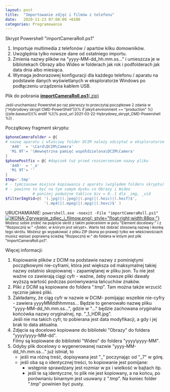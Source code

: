 ```yaml
---
layout: post
title:  "Importowanie zdjęć i filmów z telefonu"
date:   2020-11-23 07:00:00 +0100
categories: Programowanie
---
```


Skrypt Powershell "importCameraRoll.ps1"


1. Importuje multimedia z telefonów / apartów kilku domowników.
2. Uwzględnia tylko nowsze dane od ostatniego importu.
3. Zmienia nazwy plików na "yyyy-MM-dd_hh.mm.ss..." i umieszcza je w bibliotekach Obrazy albo Wideo w folderach jak rok i podfolderach jak data dnia albo miesiąca.
4. Wymaga jednorazowej konfiguracji dla każdego telefonu / aparatu na podstawie danych wyświetlanych w eksploratorze Windows po podłączeniu urządzenia kablem USB.

Plik do pobrania [**importCameraRoll.ps1**(.zip)]({{site.baseurl}}/assets/files/importCameraRoll.zip "importCameraRoll.zip") 

<small>
Jeśli uruchamiasz Powershel po raz pierwszy to przeczytaj początkowe 2 zdania w 
["Hybrydowy skrypt CMD-PowerShell"]({% if jekyll.environment == "production" %}{{site.baseurl}}{% endif %}{% post_url 2021-03-22-Hybrydowy_skrypt_CMD-Powershell %})
.</small>

Początkowy fragment skryptu:
````powershell
$phoneCameraFolder = @{ 
# nazwę aparatu i właściwy folder DCIM należy odczytać w eksploratorze Windows
  'A40'  = '\Card\DCIM\Camera'
  'Mi 9T'= '\Wewnętrzna pamięć współdzielona\DCIM\Camera'
}
$phonePostfix = @{ #dopisek tuż przed rozszerzeniem nazwy pliku
  'A40'  = '_a'
  'Mi 9T'= ''
}
$tmp='.tmp'
# - tymczasowe miejsce kopiowania z aparatu (względem folderu skryptu) 
# - powinno to być na tym samym dysku co Obrazy i Wideo
            # poniżej podwójne tablice $iv = 0..1 dla _img, _vid
$filterImgVid=@( '(.jpg)|(.jpeg)|(.png)|(.heic)|(.heif)$',
                 '(.mp4)|(.mpeg)|(.mpg)|(.hevc)$' )
````
URUCHAMIANIE: `powershell.exe -noexit -File "importCameraRoll.ps1"`  
[![IKONA-Zgrywanie_zdjec_i_filmow.png]({{site.baseurl}}/assets/img/IKONA-Zgrywanie_zdjec_i_filmow.png "IKONA-Zgrywanie_zdjec_i_filmow.png"){: style="float:right;width:88px;"}]({{site.baseurl}}/assets/files/Zgrywanie_zdjec_i_filmow.zip "Zgrywanie_zdjec_i_filmow.zip ")
<small> Możesz sobie zrobić na pulpicie skrót z takim poleceniem w polu "Element docelowy:" i z "Rozpocznij w:" <_folder, w krórym jest skrypt_>. Warto też dobrać stosowną nazwę i ikonkę tego skrótu. Możesz go wypakować z pliku ZIP (ikona po prawej) tylko we właściwościach musisz wpisać poprawną  ścieżkę "Rozpocznij w:" do foldera w któym jest plik "importCameraRoll.ps1". </small>


Więcej informacji:

1. Kopiowanie plików z DCIM na podstawie nazwy z pominiętymi początkowymi nie-cyframi, 
która jest większa od maksymalnej takiej nazwy ostatnio skopiowanej - zapamiętanej w pliku json.
Tu nie jest ważne co zawierają ciągi cyfr - ważne, żeby nowsze pliki dawały wyższą wartość podczas 
porównywania łańcuchów znaków.
2. Pliki z DCIM są kopiowane do foldera ".tmp". Tam można także wrzucić ręcznie jakieś pliki.
3. Zakładamy, że ciąg cyfr w nazwie w DCIM- pomijając wszelkie nie-cyfry - zawiera yyyyMMddhhmmss...
Będzie to generowało nazwę pliku "yyyy-MM-dd_hh.mm.ss...", gdzie w "..." będzie zachowana 
oryginalna końcówka nazwy oryginalnej, np. "_1_HDR.jpg".  
Jeśli nie ma takich cyfr, to pobierana jest data modyfikacji, a gdy i jej brak to data aktualna.
4. Zdjęcia są docelowo kopiowane do biblioteki "Obrazy" do foldera "yyyy\yyyy-MM-dd".  
Filmy są kopiowane do biblioteki "Wideo" do foldera "yyyy\yyyy-MM".
5. Gdyby plik docelowy o wygenerowanej nazwie "yyyy-MM-dd_hh.mm.ss..." już istniał, to 
    - jeśli ma różną treść, dopisywana jest "_<liczba>" poczynając od "_7" w górę. 
    - jeśli oba są o identycznej treści, to kopiowanie jest pomijane:
        - wstępnie sprawdzany jest rozmiar w px i wielkość w bajtach itp.
        - jeśli te są identyczne, to plik nie jest kopiowany, a na końcu, po porównaniu binarnym jest usuwany z ".tmp". Na koniec folder ".tmp" powinien być pusty.

<!-- {% unless jekyll.environment %} -->
<script>

(function() {
  const images = document.getElementsByTagName('img'); 
  for(let i = 0; i < images.length; i++) {
    images[i].src = images[i].src.replace('%7B%7Bsite.baseurl%7D%7D','..');
  } //{{site.baseurl}} - without spaces!  
})();

</script>
<!-- {% endunless %} -->